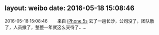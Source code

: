 layout: weibo
date: 2016-05-18 15:08:46
---
<meta name="referrer" content="no-referrer" />

2016-05-18 15:08:46  &nbsp;&nbsp;&nbsp;&nbsp;&nbsp;&nbsp; 来自 <a href="sinaweibo://customweibosource" rel="nofollow">iPhone 5s</a>
去了一趟长沙，公司没了，团队散了，人员撤了，整整一年就这么交待了…… ​​​
